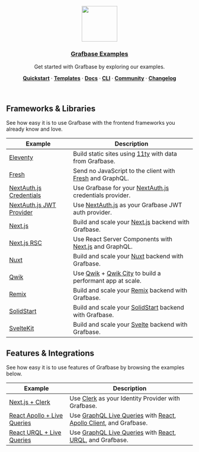 <p align="center">
  <a href="https://grafbase.com">
    <img src="https://grafbase.com/images/other/grafbase-logo-circle.png" height="96">
    <h3 align="center">Grafbase Examples</h3>
  </a>
</p>

<p align="center">
 Get started with Grafbase by exploring our examples.
</p>

<p align="center">
  <a href="https://grafbase.com/docs/quickstart/get-started"><strong>Quickstart</strong></a> ·
  <a href="/templates"><strong>Templates</strong></a> ·
  <a href="https://grafbase.com/docs"><strong>Docs</strong></a> ·
  <a href="https://grafbase.com/cli"><strong>CLI</strong></a> ·
  <a href="https://grafbase.com/community"><strong>Community</strong></a> ·
  <a href="https://grafbase.com/changelog"><strong>Changelog</strong></a>
</p>

<br/>

## Frameworks & Libraries

See how easy it is to use Grafbase with the frontend frameworks you already know and love.

| Example                                                       | Description                                                                                                                       |
| ------------------------------------------------------------- | --------------------------------------------------------------------------------------------------------------------------------- |
| [Eleventy](/examples/eleventy)                                | Build static sites using [11ty](https://www.11ty.dev) with data from Grafbase.                                                    |
| [Fresh](/examples/fresh)                                      | Send no JavaScript to the client with [Fresh](https://grafbase.com/frameworks/fresh) and GraphQL.                                 |
| [NextAuth.js Credentials](/examples/nextauthjs-credentials)   | Use Grafbase for your [NextAuth.js](https://nextauth.js.org) credentials provider.                                                |
| [NextAuth.js JWT Provider](/examples/nextauthjs-jwt-provider) | Use [NextAuth.js](https://nextauth.js.org) as your Grafbase JWT auth provider.                                                    |
| [Next.js](/examples/nextjs)                                   | Build and scale your [Next.js](https://grafbase.com/frameworks/nextjs) backend with Grafbase.                                     |
| [Next.js RSC](/examples/nextjs-rsc)                           | Use React Server Components with [Next.js](https://grafbase.com/frameworks/nextjs) and GraphQL.                                   |
| [Nuxt](/examples/nuxt)                                        | Build and scale your [Nuxt](https://grafbase.com/frameworks/nuxt) backend with Grafbase.                                          |
| [Qwik](/examples/qwik)                                        | Use [Qwik](https://qwik.builder.io) + [Qwik City](https://qwik.builder.io/qwikcity/overview/) to build a performant app at scale. |
| [Remix](/examples/remix)                                      | Build and scale your [Remix](https://grafbase.com/frameworks/remix) backend with Grafbase.                                        |
| [SolidStart](/examples/solid-start)                           | Build and scale your [SolidStart](https://start.solidjs.com) backend with Grafbase.                                               |
| [SvelteKit](/examples/sveltekit)                              | Build and scale your [Svelte](https://grafbase.com/frameworks/sveltekit) backend with Grafbase.                                   |

## Features & Integrations

See how easy it is to use features of Grafbase by browsing the examples below.

| Example                                                    | Description                                                                                                                                                                              |
| ---------------------------------------------------------- | ---------------------------------------------------------------------------------------------------------------------------------------------------------------------------------------- |
| [Next.js + Clerk](/examples/nextjs-clerk)                  | Use [Clerk](https://clerk.dev/integrations/grafbase) as your Identity Provider with Grafbase.                                                                                            |
| [React Apollo + Live Queries](/examples/react-apollo-live) | Use [GraphQL Live Queries](https://grafbase.com/docs/realtime/live-queries) with [React](https://reactjs.org), [Apollo Client](https://www.apollographql.com/docs/react/), and Grafbase. |
| [React URQL + Live Queries](/examples/react-urql-live)     | Use [GraphQL Live Queries](https://grafbase.com/docs/realtime/live-queries) with [React](https://reactjs.org/), [URQL](https://formidable.com/open-source/urql/), and Grafbase.          |
